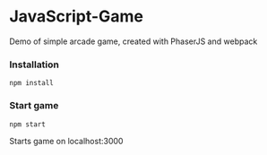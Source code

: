 # JavaScript-Game
Demo of simple arcade game, created with PhaserJS and webpack

### Installation
`npm install`

### Start game
`npm start`

Starts game on localhost:3000

